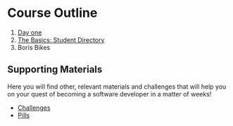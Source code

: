 # Course Outline

1. [Day one](https://github.com/makersacademy/course/blob/master/day_one.md)
2. [The Basics: Student Directory](https://github.com/makersacademy/course/blob/master/student_directory.md)
3. Boris Bikes

## Supporting Materials

Here you will find other, relevant materials and challenges that will help you on your quest of becoming a software developer in a matter of weeks!

- [Challenges](https://github.com/makersacademy/course/blob/master/challenges/challenges.md)
- [Pills](https://github.com/makersacademy/course/blob/master/pills.md)